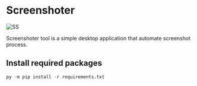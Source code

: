 # Screenshoter

![SS](https://imageupload.io/i/ZzldjNQ9u5)

Screenshoter tool is a simple desktop application that automate screenshot process.

## Install required packages

```python
py -m pip install -r requirements.txt
```
